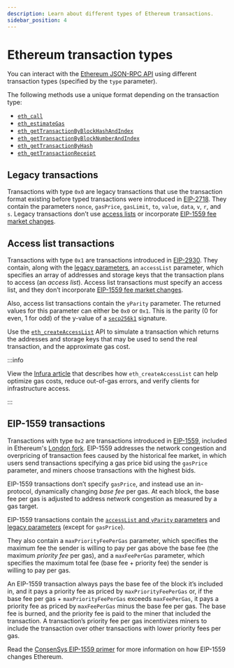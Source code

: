 ```yaml
---
description: Learn about different types of Ethereum transactions.
sidebar_position: 4
---
```


# Ethereum transaction types

You can interact with the [Ethereum JSON-RPC API](../reference/ethereum/json-rpc-methods/index.md) using different transaction types (specified by the `type` parameter).

The following methods use a unique format depending on the transaction type:

- [`eth_call`](../reference/ethereum/json-rpc-methods/eth_call.mdx)
- [`eth_estimateGas`](../reference/ethereum/json-rpc-methods/eth_estimategas.mdx)
- [`eth_getTransactionByBlockHashAndIndex` ](../reference/ethereum/json-rpc-methods/eth_gettransactionbyblockhashandindex.mdx)
- [`eth_getTransactionByBlockNumberAndIndex` ](../reference/ethereum/json-rpc-methods/eth_gettransactionbyblocknumberandindex.mdx)
- [`eth_getTransactionByHash` ](../reference/ethereum/json-rpc-methods/eth_gettransactionbyhash.mdx)
- [`eth_getTransactionReceipt` ](../reference/ethereum/json-rpc-methods/eth_gettransactionreceipt.mdx)

## Legacy transactions

Transactions with type `0x0` are legacy transactions that use the transaction format existing before typed transactions were introduced in [EIP-2718](https://eips.ethereum.org/EIPS/eip-2718). They contain the parameters `nonce`, `gasPrice`, `gasLimit`, `to`, `value`, `data`, `v`, `r`, and `s`. Legacy transactions don’t use [access lists](../reference/ethereum/json-rpc-methods/eth_createaccesslist.mdx) or incorporate [EIP-1559 fee market changes](#eip-1559-transactions).

## Access list transactions

Transactions with type `0x1` are transactions introduced in [EIP-2930](https://eips.ethereum.org/EIPS/eip-2930). They contain, along with the [legacy parameters](#legacy-transactions), an `accessList` parameter, which specifies an array of addresses and storage keys that the transaction plans to access (an _access list_). Access list transactions must specify an access list, and they don’t incorporate [EIP-1559 fee market changes](#eip-1559-transactions).

Also, access list transactions contain the `yParity` parameter. The returned values for this parameter can either be `0x0` or `0x1`. This is the parity (0 for even, 1 for odd) of the y-value of a [`secp256k1`](https://eips.ethereum.org/EIPS/eip-2098#:~:text=A%20secp256k1%20signature%20is%20made%20up%20of%203%20parameters%2C%20r%2C%20s%20and%20yParity.) signature.

Use the [`eth_createAccessList`](../reference/ethereum/json-rpc-methods/eth_createaccesslist.mdx) API to simulate a transaction which returns the addresses and storage keys that may be used to send the real transaction, and the approximate gas cost.

:::info

View the [Infura article](https://blog.infura.io/post/optimizing-ethereum-transactions-with-eth_createaccesslist) that describes how `eth_createAccessList` can help optimize gas costs, reduce out-of-gas errors, and verify clients for infrastructure access.

:::

## EIP-1559 transactions

Transactions with type `0x2` are transactions introduced in [EIP-1559](https://github.com/ethereum/EIPs/blob/master/EIPS/eip-1559.md), included in Ethereum's [London fork](https://ethereum.org/en/history/#london). EIP-1559 addresses the network congestion and overpricing of transaction fees caused by the historical fee market, in which users send transactions specifying a gas price bid using the `gasPrice` parameter, and miners choose transactions with the highest bids.

EIP-1559 transactions don’t specify `gasPrice`, and instead use an in-protocol, dynamically changing _base fee_ per gas. At each block, the base fee per gas is adjusted to address network congestion as measured by a gas target.

EIP-1559 transactions contain the [`accessList` and `yParity` parameters](transaction-types.md#access-list-transactions) and [legacy parameters](transaction-types.md#legacy-transactions) (except for `gasPrice`).

They also contain a `maxPriorityFeePerGas` parameter, which specifies the maximum fee the sender is willing to pay per gas above the base fee (the maximum _priority fee_ per gas), and a `maxFeePerGas` parameter, which specifies the maximum total fee (base fee + priority fee) the sender is willing to pay per gas.

An EIP-1559 transaction always pays the base fee of the block it’s included in, and it pays a priority fee as priced by `maxPriorityFeePerGas` or, if the base fee per gas + `maxPriorityFeePerGas` exceeds `maxFeePerGas`, it pays a priority fee as priced by `maxFeePerGas` minus the base fee per gas. The base fee is burned, and the priority fee is paid to the miner that included the transaction. A transaction’s priority fee per gas incentivizes miners to include the transaction over other transactions with lower priority fees per gas.

Read the [ConsenSys EIP-1559 primer](https://consensys.net/blog/quorum/what-is-eip-1559-how-will-it-change-ethereum/) for more information on how EIP-1559 changes Ethereum.
